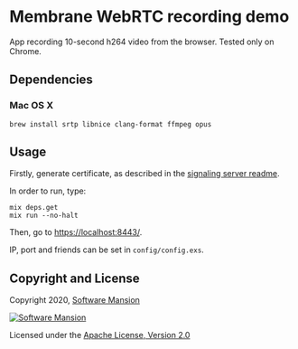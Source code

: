 # Membrane WebRTC recording demo

App recording 10-second h264 video from the browser. Tested only on Chrome. 

## Dependencies

### Mac OS X

```
brew install srtp libnice clang-format ffmpeg opus
```

## Usage

Firstly, generate certificate, as described in the [signaling server readme](https://github.com/membraneframework/membrane_demo/tree/master/webrtc/simple#https). 

In order to run, type:

```
mix deps.get
mix run --no-halt
```

Then, go to <https://localhost:8443/>.

IP, port and friends can be set in `config/config.exs`.

## Copyright and License

Copyright 2020, [Software Mansion](https://swmansion.com/?utm_source=git&utm_medium=readme&utm_campaign=membrane)

[![Software Mansion](https://logo.swmansion.com/logo?color=white&variant=desktop&width=200&tag=membrane-github)](https://swmansion.com/?utm_source=git&utm_medium=readme&utm_campaign=membrane)

Licensed under the [Apache License, Version 2.0](LICENSE)
